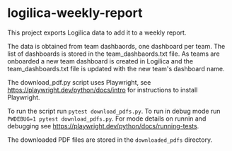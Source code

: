 # logilica-weekly-report

This project exports Logilica data to add it to a weekly report. 

The data is obtained from team dashbaords, one dashboard per team. The list of dashboards is stored in the team_dashbaords.txt file. As teams are onboarded a new team dashboard is created in Logilica and the team_dashboards.txt file is updated with the new team's dashboard name.

The download_pdf.py script uses Playwright, see https://playwright.dev/python/docs/intro for instructions to install Playwright. 

To run the script run `pytest download_pdfs.py`. To run in debug mode run `PWDEBUG=1 pytest download_pdfs.py`. For mode details on runnin and debugging see https://playwright.dev/python/docs/running-tests.

The downloaded PDF files are stored in the `downloaded_pdfs` directory. 
